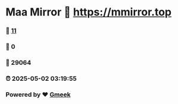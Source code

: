 # Maa Mirror :link: https://mmirror.top 
### :page_facing_up: [11](https://mmirror.top/tag.html) 
### :speech_balloon: 0 
### :hibiscus: 29064 
### :alarm_clock: 2025-05-02 03:19:55 
### Powered by :heart: [Gmeek](https://github.com/Meekdai/Gmeek)
